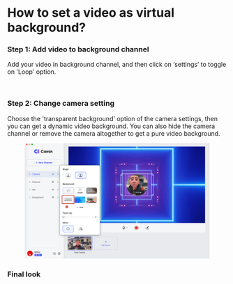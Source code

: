 # How to set a video as virtual background?

### Step 1: Add video to background channel

Add your video in background channel, and then click on ‘settings’ to toggle on 'Loop' option.

<figure><img src="../.gitbook/assets/videobg_video_settings.gif" alt=""><figcaption></figcaption></figure>

### Step 2: Change camera setting

Choose the 'transparent background' option of the camera settings, then you can get a dynamic video background. You can also hide the camera channel or remove the camera altogether to get a pure video background.

<figure><img src="../.gitbook/assets/videobg_camera_settings_en.png" alt=""><figcaption></figcaption></figure>

### Final look

<figure><img src="../.gitbook/assets/videobg_final_look.gif" alt=""><figcaption></figcaption></figure>
